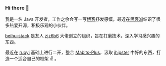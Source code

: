 ### Hi there 👋

<!--
**GlacierBo/GlacierBo** is a ✨ _special_ ✨ repository because its `README.md` (this file) appears on your GitHub profile.

Here are some ideas to get you started:

- 🔭 I’m currently working on ...
- 🌱 I’m currently learning ...
- 👯 I’m looking to collaborate on ...
- 🤔 I’m looking for help with ...
- 💬 Ask me about ...
- 📫 How to reach me: ...
- 😄 Pronouns: ...
- ⚡ Fun fact: ...
-->
         
我是一名 Java 开发者，工作之余会写一写[博客](https://blog.fpdan.cn/)抒发感慨，最近在[黑客派](https://hacpai.com/)结识了很多热爱开源，积极乐观的小伙伴。

[beihu-stack](https://github.com/beihu-stack) 是友人 [zjz6b6](https://github.com/zjz6b6) 大佬创立的组织，旨在打磨技术，深入学习感兴趣的东西。

最近在 [ruoyi](https://doc.ruoyi.vip/) 基础上进行二开，整合 [Mabits-Plus](https://mp.baomidou.com/)，汲取 [jhipster](https://www.jhipster.tech/) 中好的东西，打造一个适合自己的框架 :v: 。
